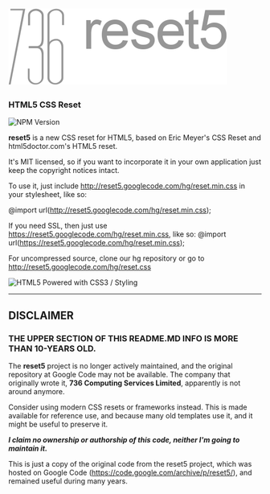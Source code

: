 # ![736 reset5](logo.png)
### HTML5 CSS Reset
![NPM Version](https://img.shields.io/npm/v/736-reset5)

**reset5** is a new CSS reset for HTML5, based on Eric Meyer's CSS Reset and html5doctor.com's HTML5 reset.

It's MIT licensed, so if you want to incorporate it in your own application just keep the copyright notices intact.

To use it, just include http://reset5.googlecode.com/hg/reset.min.css in your stylesheet, like so:

@import url(http://reset5.googlecode.com/hg/reset.min.css);

If you need SSL, then just use https://reset5.googlecode.com/hg/reset.min.css, like so: @import url(https://reset5.googlecode.com/hg/reset.min.css);

For uncompressed source, clone our hg repository or go to http://reset5.googlecode.com/hg/reset.css

![HTML5 Powered with CSS3 / Styling](https://www.w3.org/html/logo/badge/html5-badge-h-css3.png "HTML5 Powered with CSS3 / Styling")

---

## DISCLAIMER

### THE UPPER SECTION OF THIS README.MD INFO IS MORE THAN 10-YEARS OLD.

The **reset5** project is no longer actively maintained, and the original repository at Google Code may not be available. The company that originally wrote it, **736 Computing Services Limited**, apparently is not around anymore.

Consider using modern CSS resets or frameworks instead. This is made available for reference use, and because many old templates use it, and it might be useful to preserve it.

**_I claim no ownership or authorship of this code, neither I'm going to maintain it._** 

This is just a copy of the original code from the reset5 project, which was hosted on Google Code (https://code.google.com/archive/p/reset5/), and remained useful during many years.